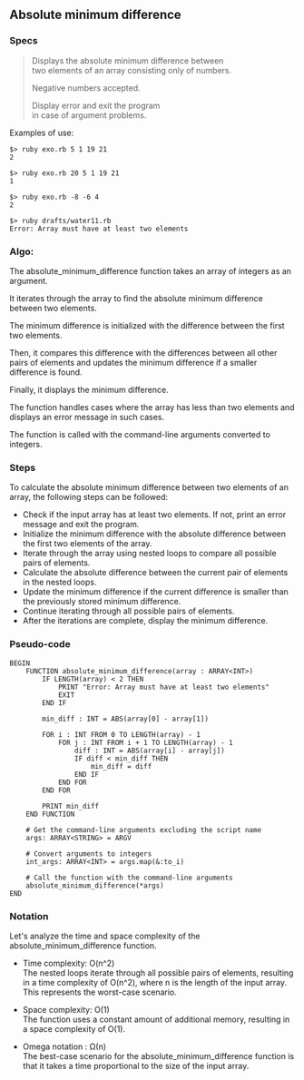 ## Absolute minimum difference

### Specs

> Displays the absolute minimum difference between<br>
> two elements of an array consisting only of numbers.
> 
> Negative numbers accepted.
> 
> Display error and exit the program<br>
> in case of argument problems.

Examples of use:

```
$> ruby exo.rb 5 1 19 21
2
```
```
$> ruby exo.rb 20 5 1 19 21
1
```
```
$> ruby exo.rb -8 -6 4
2
```
```
$> ruby drafts/water11.rb
Error: Array must have at least two elements
```

### Algo:

The absolute_minimum_difference function takes an array of integers as an argument.

It iterates through the array to find the absolute minimum difference between two elements. 

The minimum difference is initialized with the difference between the first two elements.

Then, it compares this difference with the differences between all other pairs of elements and updates the minimum difference if a smaller difference is found.

Finally, it displays the minimum difference.

The function handles cases where the array has less than two elements and displays an error message in such cases.

The function is called with the command-line arguments converted to integers.

### Steps

To calculate the absolute minimum difference between two elements of an array, the following steps can be followed:

  
  - Check if the input array has at least two elements. If not, print an error message and exit the program.
  - Initialize the minimum difference with the absolute difference between the first two elements of the array.
  - Iterate through the array using nested loops to compare all possible pairs of elements.
  - Calculate the absolute difference between the current pair of elements in the nested loops.
  - Update the minimum difference if the current difference is smaller than the previously stored minimum difference.
  - Continue iterating through all possible pairs of elements.
  - After the iterations are complete, display the minimum difference.


### Pseudo-code

```
BEGIN
    FUNCTION absolute_minimum_difference(array : ARRAY<INT>)
        IF LENGTH(array) < 2 THEN
            PRINT "Error: Array must have at least two elements"
            EXIT
        END IF

        min_diff : INT = ABS(array[0] - array[1])

        FOR i : INT FROM 0 TO LENGTH(array) - 1
            FOR j : INT FROM i + 1 TO LENGTH(array) - 1
                diff : INT = ABS(array[i] - array[j])
                IF diff < min_diff THEN
                    min_diff = diff
                END IF
            END FOR
        END FOR

        PRINT min_diff
    END FUNCTION

    # Get the command-line arguments excluding the script name
    args: ARRAY<STRING> = ARGV

    # Convert arguments to integers
    int_args: ARRAY<INT> = args.map(&:to_i)

    # Call the function with the command-line arguments
    absolute_minimum_difference(*args)
END
```

### Notation

Let's analyze the time and space complexity of the absolute_minimum_difference function.

  - Time complexity: O(n^2)<br>
     The nested loops iterate through all possible pairs of elements, resulting in a time complexity of O(n^2), where n is the length of the input array. This represents the worst-case scenario.

  - Space complexity: O(1)<br>
    The function uses a constant amount of additional memory, resulting in a space complexity of O(1).

  - Omega notation : Ω(n)<br>
    The best-case scenario for the absolute_minimum_difference function is that it takes a time proportional to the size of the input array.
